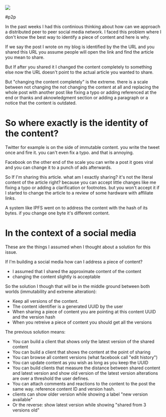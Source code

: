 ![](/public/IMG_20201225_123145.jpg)

#p2p

In the past weeks I had this continious thinking about how can we approach a distributed peer to peer social media network. I faced this problem where I don't know the best way to identify a piece of content and here is why.

If we say the post I wrote on my blog is identified by the the URL and you shared this URL you assume people will open the link and find the article you mean to share.

But If after you shared it I changed the content completely to something else now the URL doesn't point to the actual article you wanted to share.

But "changing the content completely" is the extreme. there is a scale between not changing the not changing the content at all and replacing the whole post with another post like fixing a typo or adding referenced at the end or thanks and aknowledgment section or adding a paragraph or a notice that the content is outdated.

# So where exactly is the identity of the content?

Twitter for example is on the side of immutable content. you write the tweet once and fire it. you can't even fix a typo. and that is annoying.

Facebook on the other end of the scale you can write a post it goes viral and you can change it to a punch of ads afterwards.

So If I'm sharing this article. what am I exactly sharing? it's not the literal content of the article right? because you can accept little changes like me fixing a typo or adding a clarification or footnotes. but you won't accept it if I started to change the article to a review of some hardware with affiliate links.

A system like IPFS went on to address the content with the hash of its bytes. if you change one byte it's different content.

# In the context of a social media

These are the things I assumed when I thought about a solution for this issue.

If I'm building a social media how can I address a piece of content?

- I assumed that I shared the approximate content of the content
- changing the content slightly is acceptable

So the solution I though that will be in the middle ground between both worlds (immutability and extreme alteration):

- Keep all versions of the content.
- The content identifier is a generated UUID by the user
- When sharing a piece of content you are pointing at this content UUID and the version hash
- When you retreive a piece of content you should get all the versions

The previous solution means:

- You can build a client that shows only the latest version of the shared content
- You can build a client that shows the content at the point of sharing
- You can browse all content versions (what facebook call "edit history")
- You can update content as you wish as long as you keep the UUID
- You can build clients that measure the distance between shared content and latest version and show old version of the latest version alterations are over a threshold the user defines.
- You can attach comments and reactions to the content to the post the same way. reference content ID and version hash.
- clients can show older version while showing a label "new version available"
- Or the reverse: show latest version while showing "shared from 3 versions old"
